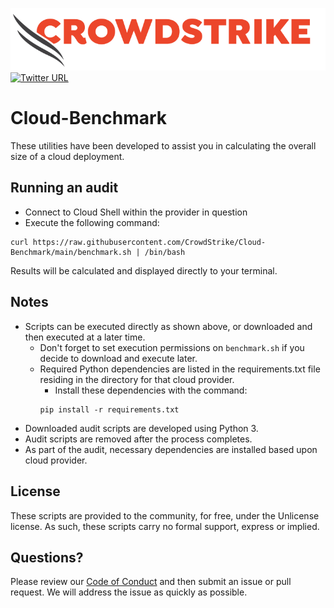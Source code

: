 ![CrowdStrike Falcon](https://raw.githubusercontent.com/CrowdStrike/falconpy/main/docs/asset/cs-logo.png) [![Twitter URL](https://img.shields.io/twitter/url?label=Follow%20%40CrowdStrike&style=social&url=https%3A%2F%2Ftwitter.com%2FCrowdStrike)](https://twitter.com/CrowdStrike)<br/>

# Cloud-Benchmark
These utilities have been developed to assist you in calculating the overall size of a cloud deployment.

## Running an audit
+ Connect to Cloud Shell within the provider in question
+ Execute the following command: 
```shell
curl https://raw.githubusercontent.com/CrowdStrike/Cloud-Benchmark/main/benchmark.sh | /bin/bash
```

Results will be calculated and displayed directly to your terminal.

## Notes
- Scripts can be executed directly as shown above, or downloaded and then executed at a later time.
    + Don't forget to set execution permissions on `benchmark.sh` if you decide to download and execute later.
    + Required Python dependencies are listed in the requirements.txt file residing in the directory for that cloud provider.
        - Install these dependencies with the command:
        ```shell
        pip install -r requirements.txt
        ```
- Downloaded audit scripts are developed using Python 3.
- Audit scripts are removed after the process completes.
- As part of the audit, necessary dependencies are installed based upon cloud provider.

## License
These scripts are provided to the community, for free, under the Unlicense license. As such, these scripts
carry no formal support, express or implied.

## Questions?
Please review our [Code of Conduct](CODE_OF_CONDUCT.md) and then submit an issue or pull request.
We will address the issue as quickly as possible.